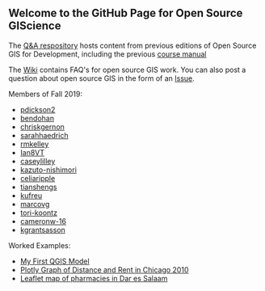 ## Welcome to the GitHub Page for Open Source GIScience

The [Q&A respository](https://github.com/GIS4DEV/Q-and-A) hosts content from previous editions of Open Source GIS for Development, including the previous [course manual](https://www.josephholler.com/files/GIS4DEV.pdf)

The [Wiki](https://github.com/GIS4DEV/GIS4DEV.github.io/wiki/) contains FAQ's for open source GIS work.
You can also post a question about open source GIS in the form of an [Issue](https://github.com/GIS4DEV/GIS4DEV.github.io/issues).


Members of Fall 2019:

- [pdickson2](https://pdickson2.github.io)
- [bendohan](https://bendohan.github.io)
- [chriskgernon](https://chriskgernon.github.io)
- [sarahhaedrich](https://sarahhaedrich.github.io)
- [rmkelley](https://rmkelley.github.io)
- [Ian8VT](https://Ian8VT.github.io)
- [caseylilley](https://caseylilley.github.io)
- [kazuto-nishimori](https://kazuto-nishimori.github.io)
- [celiaripple](https://celiaripple.github.io)
- [tianshengs](https://tianshengs.github.io)
- [kufreu](https://kufreu.github.io)
- [marcovg](https://marcovg.github.io)
- [tori-koontz](https://tori-koontz.github.io)
- [cameronw-16](https://cameronw-16.github.io)
- [kgrantsasson](https://kgrantsasson.github.io)

Worked Examples:
- [My First QGIS Model](qgisModel.md)
- [Plotly Graph of Distance and Rent in Chicago 2010](distancePlot.html)
- [Leaflet map of pharmacies in Dar es Salaam](dsmmap/index.html)
